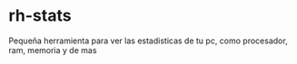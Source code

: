 # rh-stats
 Pequeña herramienta para ver las estadisticas de tu pc, como procesador, ram, memoria y de mas
